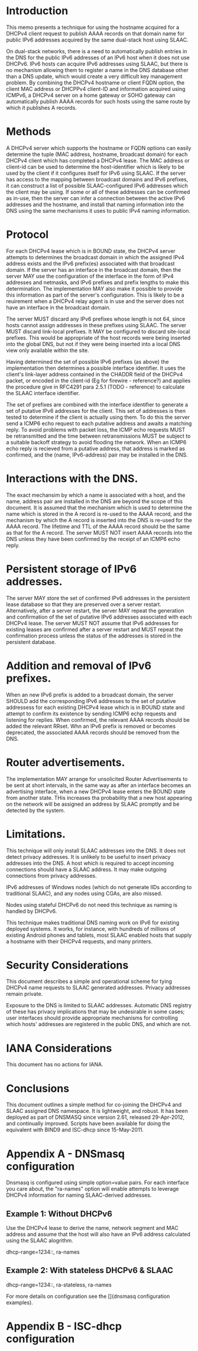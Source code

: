 # Introduction

This memo presents a technique for using the hostname acquired for a
DHCPv4 client request to publish AAAA records on that domain name for
public IPv6 addresses acquired by the same dual-stack host using
SLAAC.

On dual-stack networks, there is a need to automatically publish
entries in the DNS for the public IPv6 addresses of an IPv6 host when
it does not use DHCPv6.  IPv6 hosts can acquire IPv6 addresses using
SLAAC, but there is no mechanism allowing them to register a name in
the DNS database other than a DNS update, which would create a very
difficult key management problem.  By combining the DHCPv4 hostname or
client FQDN option, the client MAC address or DHCPPv4 client-ID and  information 
acquired using ICMPv6, a DHCPv4 server on a home gateway or SOHO gateway can
automatically publish AAAA records for such hosts using the same route by which 
it publishes A records.

<?rfc toc="yes"?>
<?rfc symrefs="yes"?>
<?rfc sortrefs="yes"?>
<?rfc subcompact="no"?>
<?rfc compact="yes"?>
<?rfc comments="yes"?>

# Methods

A DHCPv4 server which supports the hostname or FQDN options can easily determine 
the tuple (MAC address, hostname, broadcast domain) for each DHCPv4 client which has 
completed a DHCPv4 lease. The MAC address or client-id can be used to determine the
host-identifier which is likely to be used by the client if it configures itself 
for IPv6 using SLAAC. If the server has access to the mapping between broadcast domains and 
IPv6 prefixes, it can construct a list of possible SLAAC-configured IPv6 addresses which the 
client may be using. If some or all of these addresses can be confirmed as in-use, then the 
server can infer a connection between the active IPv6 addresses and the hostname, and 
install that naming information into the DNS using the same mechanisms it uses to public 
IPv4 naming information.


# Protocol

For each DHCPv4 lease which is in BOUND state, the DHCPv4 server 
attempts to determines the broadcast domain in which the assigned IPv4 
address exists and the IPv6 prefix(es) associated with that broadcast domain. 
If the server has an interface in the broadcast domain, then the server MAY 
use the configuration of the interface in the form of IPv4 addresses and netmasks, and 
IPv6 prefixes and prefix lengths to make this determination. The implementation
MAY also make it possible to provide this information as part of the server's
configuration. This is likely to be a reuirement when a DHCPv4 relay agent is in use and the server
does not have an interface in the broadcast domain. 

The server MUST discard any IPv6 prefixes whose length is not 64,
since hosts cannot assign addresses in these prefixes using SLAAC. The server MUST discard link-local prefixes. It MAY be configured to discard site-local prefixes. This would be appropriate of the host records were being inserted into the global DNS, but not if they were being inserted into a local DNS view only available within the site.

Having determined the set of possible IPv6 prefixes (as above) the implementation then determines
a possible interface identifier. It uses the client's link-layer address contained in the CHADDR field of the DHCPv4
packet, or encoded in the client-id (Eg for firewire - reference?) and applies the procedure
give in RFC4291 para 2.5.1 (TODO - reference) to calculate the SLAAC interface identifier.

The set of prefixes are combined with the interface identifier to generate a set of putative IPv6 addresses for the client. This set of addresses is then tested to determine if the client is actually using them. To do this the server send a ICMP6 echo request to each putative address and awaits a matching reply. To avoid problems with packet loss, the 
ICMP echo requests MUST be retransmitted and the time between retransmissions MUST be subject to a suitable backoff strategy to avoid flooding the network. When an ICMP6 echo reply is recieved from a putative address, that address is marked as confirmed, and the (name, IPv6-address) pair may be installed in the DNS.

# Interactions with the DNS.

The exact mechansim by which a name is associated with a host, and the name, address pair are installed in the DNS are 
beyond the scope of this document. It is assumed that the mechanism which is used to determine the name which is stored in the A record is re-used to the AAAA record, and the mechanism by which the A record is inserted into the DNS is re-used for the AAAA record. The lifetime and TTL of the AAAA record should be the same as that for the A record. The
server MUST NOT insert AAAA records into the DNS unless they have been confirmed by the receipt of an ICMP6 echo reply. 

# Persistent storage of IPv6 addresses.

The server MAY store the set of confirmed IPv6 addresses in the persistent lease database so that they are preserved over a server restart. Alternatively, after a server restart, the server MAY  repeat the generation and confirmation of the set of putative IPv6 addresses associated with each DHCPv4 lease. The server MUST NOT assume that IPv6 addresses for existing leases are confirmed after a server restart and MUST repeat the confirmation process unless the status of the addresses is stored in the persistent database.  

# Addition and removal of IPv6 prefixes.

When an new IPv6 prefix is added to a broadcast domain, the server SHOULD add the corresponding IPv6 addresses to the set of putative addressess for each existing DHCPv4 lease which is in BOUND state and attempt to confirm its existence by sending ICMP6 echp requests and listening for replies. When confirmed, the relevant AAAA records should be added the relevant RRset. Whn an IPv6 prefix is removed or becomes deprecated, the associated AAAA records should be removed from the DNS.

# Router advertisements.

The implementation MAY arrange for unsolicited Router Advertisements to be sent at short intervals, in the same way as after an interface becomes an advertising interface, when a new DHCPv4 lease enters the BOUND state from another state. THis increases tha probability that a new host appearing on the network will be assigned an address by SLAAC  promptly and be detected by the system.



# Limitations.

This technique will only install SLAAC addresses into the DNS. It does not detect 
privacy addresses. It is unlikely to be useful to insert privacy addresses into the DNS. A host which
is required to accept incoming connections should have a SLAAC address. It may make outgoing connections
from privacy addresses.

IPv6 addresses of Windows nodes (which do not generate IIDs according
to traditional SLAAC), and any nodes using CGAs, are also missed.

Nodes using stateful DHCPv6 do not need this technique as naming
is handled by DHCPv6.

This technique makes traditional DNS naming work on IPv6 for existing
deployed systems. It works, for instance, with hundreds of millions of
existing Android phones and tablets, most SLAAC enabled hosts that
supply a hostname with their DHCPv4 requests, and many printers.

# Security Considerations

This document describes a simple and operational scheme for tying
DHCPv4 name requests to SLAAC generated addresses. Privacy addresses
remain private.

Exposure to the DNS is limited to SLAAC addresses. Automatic DNS
registry of these has privacy implications that may be undesirable in
some cases; user interfaces should provide appropriate mechanisms for
controlling which hosts' addresses are registered in the public DNS,
and which are not.

# IANA Considerations

This document has no actions for IANA.

# Conclusions

This document outlines a simple method for co-joining the DHCPv4 and
SLAAC assigned DNS namespace. It is lightweight, and robust. It has
been deployed as part of DNSMASQ since version 2.61, released
29-Apr-2012, and continually improved.  Scripts have been available
for doing the equivalent with BIND9 and ISC-dhcp since 15-May-2011.

# Appendix A - DNSmasq configuration

Dnsmasq is configured using simple option=value pairs. For each
interface you care about, the "ra-names" option will enable attempts
to leverage DHCPv4 information for naming SLAAC-derived addresses.

## Example 1: Without DHCPv6

Use the DHCPv4 lease to derive the name, network segment and MAC
address and assume that the host will also have an IPv6 address
calculated using the SLAAC alogrithm.

dhcp-range=1234::, ra-names

## Example 2: With stateless DHCPv6 & SLAAC

dhcp-range=1234::, ra-stateless, ra-names

For more details on configuration see the [](dnsmasq configuration examples).

# Appendix B - ISC-dhcp configuration


